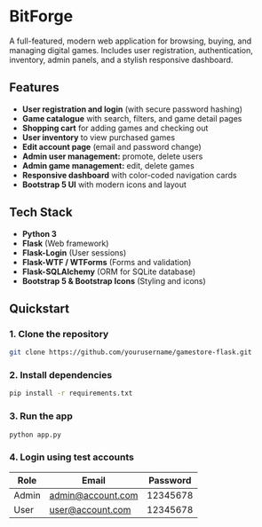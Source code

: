 # BitForge

A full-featured, modern web application for browsing, buying, and managing digital games. Includes user registration, authentication, inventory, admin panels, and a stylish responsive dashboard.

## Features

- **User registration and login** (with secure password hashing)
- **Game catalogue** with search, filters, and game detail pages
- **Shopping cart** for adding games and checking out
- **User inventory** to view purchased games
- **Edit account page** (email and password change)
- **Admin user management:** promote, delete users
- **Admin game management:** edit, delete games
- **Responsive dashboard** with color-coded navigation cards
- **Bootstrap 5 UI** with modern icons and layout

## Tech Stack

- **Python 3**
- **Flask** (Web framework)
- **Flask-Login** (User sessions)
- **Flask-WTF / WTForms** (Forms and validation)
- **Flask-SQLAlchemy** (ORM for SQLite database)
- **Bootstrap 5 & Bootstrap Icons** (Styling and icons)

## Quickstart

### 1. Clone the repository

```bash
git clone https://github.com/yourusername/gamestore-flask.git
```

### 2. Install dependencies

```bash
pip install -r requirements.txt
```
### 3. Run the app

```bash
python app.py
```
### 4. Login using test accounts

| Role   | Email                      | Password   |
|--------|----------------------------|------------|
| Admin  | admin@account.com          | 12345678   |
| User   | user@account.com           | 12345678   |
